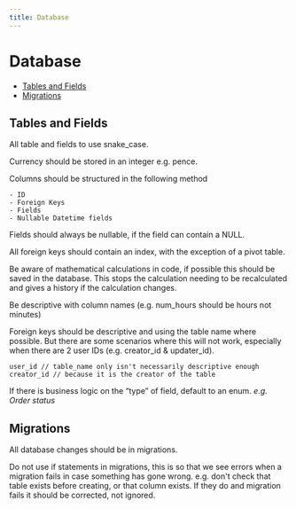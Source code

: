 ```yaml
---
title: Database
---
```

# Database

- [Tables and Fields](#tables)
- [Migrations](#migrations)
        
<a name="tables"></a>
## Tables and Fields
All table and fields to use snake_case.

Currency should be stored in an integer e.g. pence.

Columns should be structured in the following method

```
- ID
- Foreign Keys
- Fields
- Nullable Datetime fields
```

Fields should always be nullable, if the field can contain a NULL.

All foreign keys should contain an index, with the exception of a pivot table.

Be aware of mathematical calculations in code, if possible this should be saved in the database. This stops the calculation needing to be recalculated and gives a history if the calculation changes.

Be descriptive with column names (e.g. num_hours should be hours not minutes)

Foreign keys should be descriptive and using the table name where possible. But there are some scenarios where this will not work, especially when there are 2 user IDs (e.g. creator_id & updater_id).
```
user_id // table_name only isn't necessarily descriptive enough
creator_id // because it is the creator of the table
```

If there is business logic on the “type” of field, default to an enum. *e.g. Order status*

<a name="migrations"></a>
## Migrations
All database changes should be in migrations.

Do not use if statements in migrations, this is so that we see errors when a migration fails in case something has gone wrong.
e.g. don't check that table exists before creating, or that column exists. If they do and migration fails it should be corrected, not ignored.
